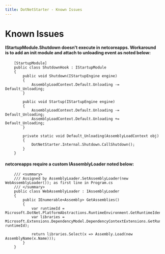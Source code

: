 ```yaml
---
title: DotNetStarter - Known Issues
---
```

# Known Issues

#### IStartupModule.Shutdown doesn't execute in netcoreapps. Workaround is to add an init module and attach to unloading event as noted below:
```
    [StartupModule]
    public class ShutdownHook : IStartupModule
    {
        public void Shutdown(IStartupEngine engine)
        {
            AssemblyLoadContext.Default.Unloading -= Default_Unloading;
        }

        public void Startup(IStartupEngine engine)
        {
            AssemblyLoadContext.Default.Unloading -= Default_Unloading;
            AssemblyLoadContext.Default.Unloading += Default_Unloading;
        }

        private static void Default_Unloading(AssemblyLoadContext obj)
        {
            DotNetStarter.Internal.Shutdown.CallShutdown();
        }
    }
```

#### netcoreapps require a custom IAssemblyLoader noted below:
```
    /// <summary>
    /// Assigned by AssemblyLoader.SetAssemblyLoader(new WebAssemblyLoader()); as first line in Program.cs
    /// </summary>
    public class WebAssemblyLoader : IAssemblyLoader
    {
        public IEnumerable<Assembly> GetAssemblies()
        {
            var runtimeId = Microsoft.DotNet.PlatformAbstractions.RuntimeEnvironment.GetRuntimeIdentifier();
            var libraries = Microsoft.Extensions.DependencyModel.DependencyContextExtensions.GetRuntimeAssemblyNames(Microsoft.Extensions.DependencyModel.DependencyContext.Default, runtimeId);

            return libraries.Select(x => Assembly.Load(new AssemblyName(x.Name)));
        }
    }

```